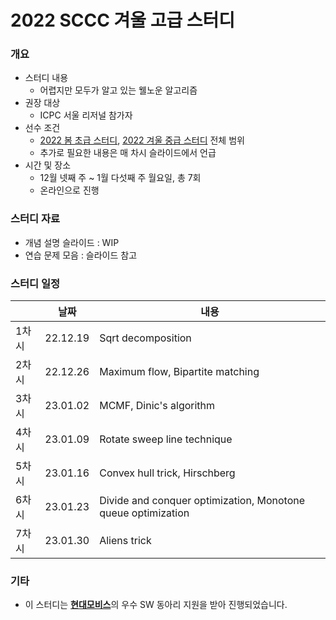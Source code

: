 # 2022 SCCC 겨울 고급 스터디

### 개요

* 스터디 내용
  * 어렵지만 모두가 알고 있는 웰노운 알고리즘
* 권장 대상
  * ICPC 서울 리저널 참가자
* 선수 조건
  * [2022 봄 초급 스터디](../2022-spring-basic), [2022 겨울 중급 스터디](../2022-winter-intermediate) 전체 범위
  * 추가로 필요한 내용은 매 차시 슬라이드에서 언급
* 시간 및 장소
  * 12월 넷째 주 ~ 1월 다섯째 주 월요일, 총 7회
  * 온라인으로 진행

### 스터디 자료

* 개념 설명 슬라이드 : WIP
* 연습 문제 모음 : 슬라이드 참고

### 스터디 일정

|       | 날짜     | 내용                                                         |
| ----- | -------- | ------------------------------------------------------------ |
| 1차시 | 22.12.19 | Sqrt decomposition                                           |
| 2차시 | 22.12.26 | Maximum flow, Bipartite matching                             |
| 3차시 | 23.01.02 | MCMF, Dinic's algorithm                                      |
| 4차시 | 23.01.09 | Rotate sweep line technique                                  |
| 5차시 | 23.01.16 | Convex hull trick, Hirschberg                                |
| 6차시 | 23.01.23 | Divide and conquer optimization, Monotone queue optimization |
| 7차시 | 23.01.30 | Aliens trick                                                 |

### 기타

* 이 스터디는 [**현대모비스**](https://www.mobis.co.kr/kr/index.do)의 우수 SW 동아리 지원을 받아 진행되었습니다.

